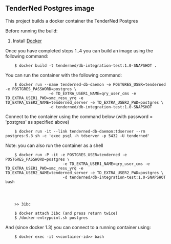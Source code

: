 
## TenderNed Postgres image

This project builds a docker container the TenderNed Postgres


Before running the build:

1. Install [Docker](https://www.docker.io/gettingstarted/#1)

Once you have completed steps 1..4 you can build an image using the following command:

		$ docker build -t tenderned/db-integration-test:1.0-SNAPSHOT .



You can run the container with the following command:

        $ docker run --name tenderned-db-daemon -e POSTGRES_USER=tenderned -e POSTGRES_PASSWORD=postgres \
                       -e TD_EXTRA_USER1_NAME=qry_user_cms -e TD_EXTRA_USER1_PWD=smc_resu_yrq -e TD_EXTRA_USER2_NAME=tenderned_server -e TD_EXTRA_USER2_PWD=postgres \
                       -d tenderned/db-integration-test:1.0-SNAPSHOT


Connect to the container using the command below (with password = 'postgres' as specified above)

		$ docker run -it --link tenderned-db-daemon:tdserver --rm postgres:9.3 sh -c 'exec psql -h tdserver -p 5432 -U tenderned'


Note: you can also run the container as a shell

        $ docker run -P -it -e POSTGRES_USER=tenderned -e POSTGRES_PASSWORD=postgres \
                             -e TD_EXTRA_USER1_NAME=qry_user_cms -e TD_EXTRA_USER1_PWD=smc_resu_yrq -e TD_EXTRA_USER2_NAME=tenderned_server -e TD_EXTRA_USER2_PWD=postgres \
                             -d tenderned/db-integration-test:1.0-SNAPSHOT bash




        >> 31bc

        $ docker attach 31bc (and press return twice)
        $ /docker-entrypoint.sh postgres


And (since docker 1.3) you can connect to a running container using:

        $ docker exec -it <<container-id>> bash

